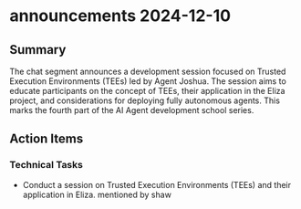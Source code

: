 # announcements 2024-12-10

## Summary
The chat segment announces a development session focused on Trusted Execution Environments (TEEs) led by Agent Joshua. The session aims to educate participants on the concept of TEEs, their application in the Eliza project, and considerations for deploying fully autonomous agents. This marks the fourth part of the AI Agent development school series.

## Action Items

### Technical Tasks
- Conduct a session on Trusted Execution Environments (TEEs) and their application in Eliza. mentioned by shaw